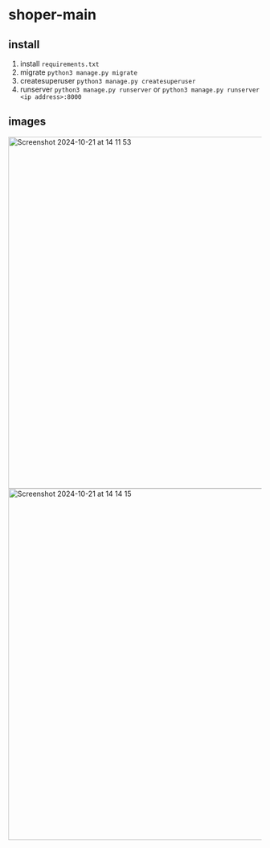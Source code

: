 # shoper-main

## install
1. install `requirements.txt`
2. migrate `python3 manage.py migrate`
3. createsuperuser `python3 manage.py createsuperuser`
4. runserver `python3 manage.py runserver` or `python3 manage.py runserver <ip address>:8000`

## images
<img width="700" alt="Screenshot 2024-10-21 at 14 11 53" src="https://github.com/user-attachments/assets/506082b9-ce6d-4cb4-a093-594be2849abd">


<img width="700" alt="Screenshot 2024-10-21 at 14 14 15" src="https://github.com/user-attachments/assets/e4fb347f-a3d7-4bcb-9886-e1e71053a63b">


